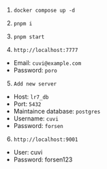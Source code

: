 1. `docker compose up -d`

2. `pnpm i`

3. `pnpm start`

4. `http://localhost:7777`

- Email: `cuvi@example.com`
- Password: `poro`

5. `Add new server`

- Host: `lr7_db`
- Port: `5432`
- Maintaince database: `postgres`
- Username: `cuvi`
- Password: `forsen`

6. `http://localhost:9001`

- User: cuvi
- Password: forsen123
